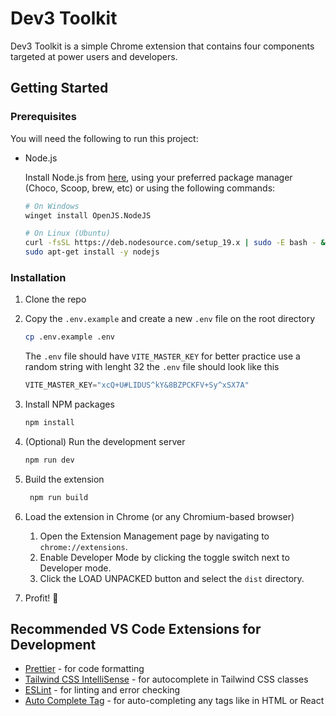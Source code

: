 # Dev3 Toolkit

Dev3 Toolkit is a simple Chrome extension that contains four components targeted at power users and developers.

## Getting Started

### Prerequisites

You will need the following to run this project:

- Node.js

  Install Node.js from [here](https://nodejs.org/en/download/), using your preferred package manager (Choco, Scoop, brew, etc) or using the following commands:

  ```sh
  # On Windows
  winget install OpenJS.NodeJS

  # On Linux (Ubuntu)
  curl -fsSL https://deb.nodesource.com/setup_19.x | sudo -E bash - &&\
  sudo apt-get install -y nodejs
  ```

### Installation

1. Clone the repo

2. Copy the `.env.example` and create a new `.env` file on the root directory

    ```sh
    cp .env.example .env
    ```
    
    The `.env` file should have `VITE_MASTER_KEY`
    for better practice use a random string with lenght 32
    the `.env` file should look like this

    ```ts
    VITE_MASTER_KEY="xcQ+U#LIDUS^kY&8BZPCKFV+Sy^xSX7A"
    ```

3. Install NPM packages

   ```sh
   npm install
   ```

4. (Optional) Run the development server

   ```sh
   npm run dev
   ```

5. Build the extension

   ```sh
    npm run build
   ```

6. Load the extension in Chrome (or any Chromium-based browser)

   1. Open the Extension Management page by navigating to `chrome://extensions`.
   2. Enable Developer Mode by clicking the toggle switch next to Developer mode.
   3. Click the LOAD UNPACKED button and select the `dist` directory.

7. Profit! :tada:

## Recommended VS Code Extensions for Development

- [Prettier](https://marketplace.visualstudio.com/items?itemName=esbenp.prettier-vscode) - for code formatting
- [Tailwind CSS IntelliSense](https://marketplace.visualstudio.com/items?itemName=bradlc.vscode-tailwindcss) - for autocomplete in Tailwind CSS classes
- [ESLint](https://marketplace.visualstudio.com/items?itemName=dbaeumer.vscode-eslint) - for linting and error checking
- [Auto Complete Tag](https://marketplace.visualstudio.com/items?itemName=formulahendry.auto-complete-tag) - for auto-completing any tags like in HTML or React